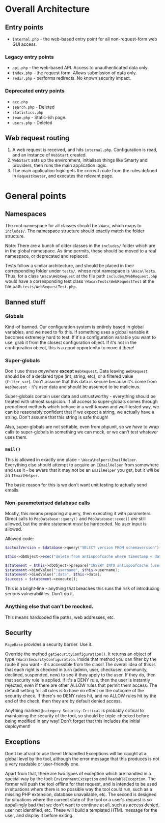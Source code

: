 # Overall Architecture

## Entry points
* `internal.php` - the web-based entry point for all non-request-form web GUI access.

### Legacy entry points
* `api.php` - the web-based API. Access to unauthenticated data only.
* `index.php` - the request form. Allows submission of data only.
* `redir.php` - performs redirects. No known security impact. 

### Deprecated entry points
* `acc.php`
* `search.php` - Deleted
* `statistics.php`
* `team.php` - Static-ish page.
* `users.php` - Deleted

## Web request routing

1. A web request is received, and hits `internal.php`. Configuration is read, and an instance of `WebStart` created.
1. `WebStart` sets up the environment, initialises things like Smarty and providers, then runs the main application logic.
1. The main application logic gets the correct route from the rules defined in `RequestRouter`, and executes the relevant page.

# General points

## Namespaces

The root namespace for all classes should be `\Waca`, which maps to `includes/`. The namespace structure should exactly 
match the folder structure.

Note: There are a bunch of older classes in the `includes/` folder which are in the global namespace. As time permits,
these should be moved to a real namespace, or deprecated and replaced.

Tests follow a similar architecture, and should be placed in their corresponding folder under `tests/`, whose root 
namespace is `\Waca\Tests`. Thus, for a class `\Waca\WebRequest` at the file path `includes/WebRequest.php` would have a 
corresponding test class `\Waca\Tests\WebRequestTest` at the file path `tests/WebRequestTest.php`.

## Banned stuff

### Globals

Kind-of banned. Our configuration system is entirely based in global variables, and we need to fix this. If something 
uses a global variable it becomes extremely hard to test. If it's a configuration variable you want to use, grab it from
the closest configuration object. If it's not in the configuration object, this is a good opportunity to move it there!

### Super-globals

Don't use these _anywhere_ **except** `WebRequest`. Data leaving `WebRequest` should be of a declared type 
(int, string, etc), or a filtered value (`filter_var`). Don't assume that this data is secure because it's come from
`WebRequest` - it's user data and should be assumed to be malicious.

Super-globals contain user data and untrustworthy - everything should be treated with utmost suspicion. If all access to
super-globals comes through predefined methods which behave in a well-known and well-tested way, we can be reasonably
confident that if we expect a string, we actually have a string. Don't assume that this string is safe though!

Also, super-globals are not settable, even from phpunit, so we _have_ to wrap calls to super-globals in something we
can mock, or we can't test whatever uses them.

### `mail()`

This is allowed in exactly one place - `\Waca\Helpers\EmailHelper`. Everything else should attempt to acquire an 
`IEmailHelper` from somewhere and use it - be aware that it may not be an `EmailHelper` you get, but it _will_ be an 
`IEmailHelper`.

The basic reason for this is we don't want unit testing to actually send emails.

### Non-parameterised database calls

Mostly, this means preparing a query, then executing it with parameters. Direct calls to `PdoDatabase::query()` and 
`PdoDatabase::exec()` _are_ still allowed, but the entire statement *must* be hardcoded. No user input is allowed. 

Allowed code:
```php
$actualVersion = $database->query("SELECT version FROM schemaversion")->fetchColumn();

$this->dbObject->exec("delete from antispoofcache where timestamp < date_sub(now(), interval 3 hour);");

$statement = $this->dbObject->prepare("INSERT INTO antispoofcache (username, data) VALUES (:username, :data);");
$statement->bindValue(":username", $this->username);
$statement->bindValue(":data", $this->data);
$success = $statement->execute();
```

This is a bright-line - anything that breaches this runs the risk of introducing serious vulnerabilities. Don't do it.

### Anything else that can't be mocked.

This means hardcoded file paths, web addresses, etc.

## Security

`PageBase` provides a security barrier. Use it.

Override the method `getSecurityConfiguration()`. It returns an object of type `\Waca\SecurityConfiguration`. Inside that
method you can filter by the route if you want - it's accessible from the class! The overall idea of this is that each
right is checked in turn (admin, user, checkuser, community, declined, suspended, new) to see if they apply to the user.
If they do, then that security rule is applied. If it's a DENY rule, then the user is instantly rejected, even if there
are other ALLOW rules that permit them access. The default setting for all rules is to have no effect on the outcome of
the security check. If there's no DENY rules hit, and no ALLOW rules hit by the end of the check, then they are by 
default denied access. 


Anything marked `@category Security-Critical` is probably critical to maintaining the security of the tool, so should
be triple-checked before being modified in any way! Don't forget that this includes the initial deployment!

## Exceptions

Don't be afraid to use them! Unhandled Exceptions will be caught at a global level by the tool, although the error message that
this produces is not a very readable or user-friendly one.

Apart from that, there are two types of exception which are handled in a special way by the tool: `EnvironmentException`
and `ReadableException`. The former will push the tool offline for that request, and is intended to be used in situations
where there is no possible way the tool could run, such as a missing PHP extension, database unavailable, etc. The second
is designed for situations where the current state of the tool or a user's request is so appallingly bad that we don't
want to continue at all, such as access denied, user not identified, etc. These will build a templated HTML message for
the user, and display it before exiting.